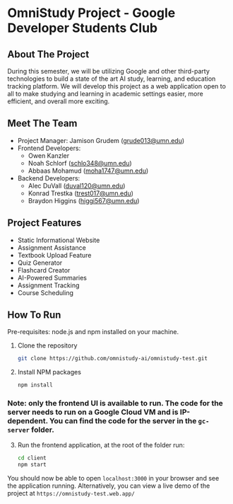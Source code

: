 # OmniStudy Project - Google Developer Students Club

## About The Project
During this semester, we will be utilizing Google and other third-party technologies to build a state of the art AI study, learning, and education tracking platform. We will develop this project as a web application open to all to make studying and learning in academic settings easier, more efficient, and overall more exciting.

## Meet The Team
* Project Manager: Jamison Grudem (grude013@umn.edu)
* Frontend Developers:
    * Owen Kanzler
    * Noah Schlorf (schlo348@umn.edu)
    * Abbaas Mohamud (moha1747@umn.edu)
* Backend Developers:
    * Alec DuVall (duval120@umn.edu)
    * Konrad Trestka (trest017@umn.edu)
    * Braydon Higgins (higgi567@umn.edu)

## Project Features
* Static Informational Website
* Assignment Assistance
* Textbook Upload Feature
* Quiz Generator
* Flashcard Creator
* AI-Powered Summaries
* Assignment Tracking
* Course Scheduling

## How To Run
Pre-requisites: node.js and npm installed on your machine.
1. Clone the repository
    ```sh
    git clone https://github.com/omnistudy-ai/omnistudy-test.git
    ```

2. Install NPM packages
    ```sh
    npm install
    ```

### Note: only the frontend UI is available to run. The code for the server needs to run on a Google Cloud VM and is IP-dependent. You can find the code for the server in the `gc-server` folder.
3. Run the frontend application, at the root of the folder run:
    ```sh
    cd client
    npm start
    ```

You should now be able to open `localhost:3000` in your browser and see the application running.
Alternatively, you can view a live demo of the project at `https://omnistudy-test.web.app/`